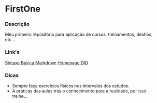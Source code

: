 # FirstOne
### Descrição
Meu primeiro repositório para aplicação de cursos, treinamentos, deafios, etc...
### Link's
[Sintaxe Básica Markdown](https://docs.pipz.com/central-de-ajuda/learning-center/guia-basico-de-markdown#open)
[Homepage DIO](https://web.dio.me/home)
### Dicas
-   Sempre faça exercícios físicos nos intervalos dos estudos.
-   A práticas das aulas trás o conhecimento para a realidade, por isso treine...